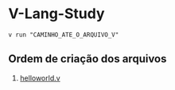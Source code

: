 # V-Lang-Study

```console
v run "CAMINHO_ATE_O_ARQUIVO_V"
```

## Ordem de criação dos arquivos

1. [helloworld.v](./src/helloworld.v)
